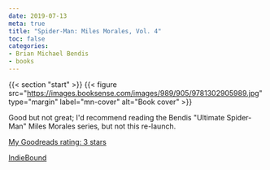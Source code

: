 ```yaml
---
date: 2019-07-13
meta: true
title: "Spider-Man: Miles Morales, Vol. 4"
toc: false
categories:
- Brian Michael Bendis
- books
---
```


{{< section "start" >}}
{{< figure src="https://images.booksense.com/images/989/905/9781302905989.jpg" type="margin" label="mn-cover" alt="Book cover" >}}

Good but not great; I'd recommend reading the Bendis "Ultimate Spider-Man" Miles Morales series, but not this re-launch.

[My Goodreads rating: 3 stars](https://www.goodreads.com/review/show/2868586852)  

[IndieBound](https://www.indiebound.org/book/9781302905989)
